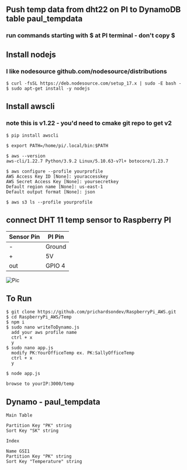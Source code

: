 ## Push temp data from dht22 on PI to DynamoDB table paul_tempdata
### run commands starting with $ at PI terminal - don't copy $

## Install nodejs
### I like nodesource github.com/nodesource/distributions
```
$ curl -fsSL https://deb.nodesource.com/setup_17.x | sudo -E bash -
$ sudo apt-get install -y nodejs
```
## Install awscli
### note this is v1.22 - you'd need to cmake git repo to get v2

```
$ pip install awscli

$ export PATH=/home/pi/.local/bin:$PATH

$ aws --version
aws-cli/1.22.7 Python/3.9.2 Linux/5.10.63-v7l+ botocore/1.23.7

$ aws configure --profile yourprofile
AWS Access Key ID [None]: youraccesskey
AWS Secret Access Key [None]: yoursecretkey
Default region name [None]: us-east-1
Default output format [None]: json

$ aws s3 ls --profile yourprofile
```
## connect DHT 11 temp sensor to Raspberry PI
| Sensor Pin   | PI  Pin  |
|--------------|----------|
|      -       | Ground   |
|      +       | 5V       |
|     out      | GPIO 4   |

![Pic](/img/PiTempSensor.png)


## To Run
```
$ git clone https://github.com/prichardsondev/RaspberryPi_AWS.git
$ cd RaspberryPi_AWS/Temp
$ npm i
$ sudo nano writeToDynamo.js
  add your aws profile name
  ctrl + x
  y
$ sudo nano app.js
  modify PK:YourOfficeTemp ex. PK:SallyOfficeTemp
  ctrl + x
  y

$ node app.js

browse to yourIP:3000/temp

```

## Dynamo - paul_tempdata
```
Main Table

Partition Key "PK" string
Sort Key "SK" string

Index

Name GSI1
Partition Key "PK" string
Sort Key "Temperature" string

